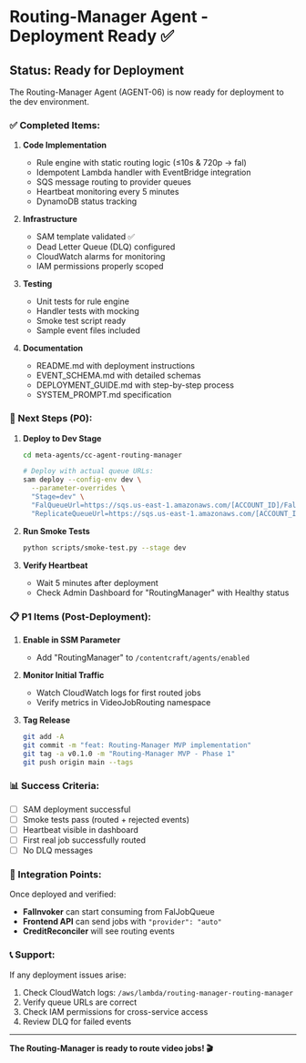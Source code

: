 # Routing-Manager Agent - Deployment Ready ✅

## Status: Ready for Deployment

The Routing-Manager Agent (AGENT-06) is now ready for deployment to the dev environment.

### ✅ Completed Items:

1. **Code Implementation**
   - Rule engine with static routing logic (≤10s & 720p → fal)
   - Idempotent Lambda handler with EventBridge integration
   - SQS message routing to provider queues
   - Heartbeat monitoring every 5 minutes
   - DynamoDB status tracking

2. **Infrastructure**
   - SAM template validated ✅
   - Dead Letter Queue (DLQ) configured
   - CloudWatch alarms for monitoring
   - IAM permissions properly scoped

3. **Testing**
   - Unit tests for rule engine
   - Handler tests with mocking
   - Smoke test script ready
   - Sample event files included

4. **Documentation**
   - README.md with deployment instructions
   - EVENT_SCHEMA.md with detailed schemas
   - DEPLOYMENT_GUIDE.md with step-by-step process
   - SYSTEM_PROMPT.md specification

### 🚀 Next Steps (P0):

1. **Deploy to Dev Stage**
   ```bash
   cd meta-agents/cc-agent-routing-manager
   
   # Deploy with actual queue URLs:
   sam deploy --config-env dev \
     --parameter-overrides \
     "Stage=dev" \
     "FalQueueUrl=https://sqs.us-east-1.amazonaws.com/[ACCOUNT_ID]/FalJobQueue" \
     "ReplicateQueueUrl=https://sqs.us-east-1.amazonaws.com/[ACCOUNT_ID]/ReplicateJobQueue"
   ```

2. **Run Smoke Tests**
   ```bash
   python scripts/smoke-test.py --stage dev
   ```

3. **Verify Heartbeat**
   - Wait 5 minutes after deployment
   - Check Admin Dashboard for "RoutingManager" with Healthy status

### 📋 P1 Items (Post-Deployment):

1. **Enable in SSM Parameter**
   - Add "RoutingManager" to `/contentcraft/agents/enabled`

2. **Monitor Initial Traffic**
   - Watch CloudWatch logs for first routed jobs
   - Verify metrics in VideoJobRouting namespace

3. **Tag Release**
   ```bash
   git add -A
   git commit -m "feat: Routing-Manager MVP implementation"
   git tag -a v0.1.0 -m "Routing-Manager MVP - Phase 1"
   git push origin main --tags
   ```

### 📊 Success Criteria:

- [ ] SAM deployment successful
- [ ] Smoke tests pass (routed + rejected events)
- [ ] Heartbeat visible in dashboard
- [ ] First real job successfully routed
- [ ] No DLQ messages

### 🔗 Integration Points:

Once deployed and verified:
- **FalInvoker** can start consuming from FalJobQueue
- **Frontend API** can send jobs with `"provider": "auto"`
- **CreditReconciler** will see routing events

### 📞 Support:

If any deployment issues arise:
1. Check CloudWatch logs: `/aws/lambda/routing-manager-routing-manager`
2. Verify queue URLs are correct
3. Check IAM permissions for cross-service access
4. Review DLQ for failed events

---

**The Routing-Manager is ready to route video jobs! 🎬**